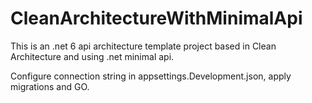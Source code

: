 # CleanArchitectureWithMinimalApi
This is an .net 6 api architecture template project based in Clean Architecture and using .net minimal api.

Configure connection string in appsettings.Development.json, apply migrations and GO.

